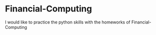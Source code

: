 # Financial-Computing

I would like to practice the python skills with the homeworks of Financial-Computing
